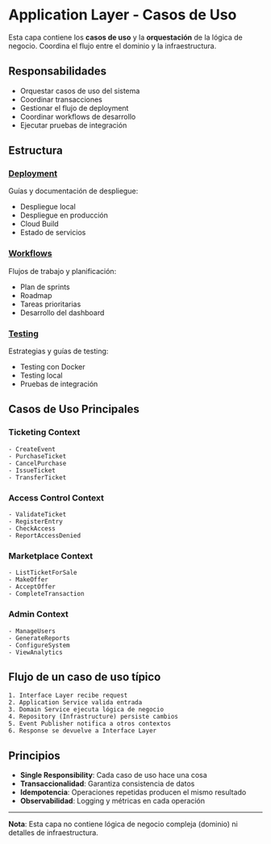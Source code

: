 # Application Layer - Casos de Uso

Esta capa contiene los **casos de uso** y la **orquestación** de la lógica de negocio. Coordina el flujo entre el dominio y la infraestructura.

## Responsabilidades

- Orquestar casos de uso del sistema
- Coordinar transacciones
- Gestionar el flujo de deployment
- Coordinar workflows de desarrollo
- Ejecutar pruebas de integración

## Estructura

### [Deployment](./deployment/)
Guías y documentación de despliegue:

- Despliegue local
- Despliegue en producción
- Cloud Build
- Estado de servicios

### [Workflows](./workflows/)
Flujos de trabajo y planificación:

- Plan de sprints
- Roadmap
- Tareas prioritarias
- Desarrollo del dashboard

### [Testing](./testing/)
Estrategias y guías de testing:

- Testing con Docker
- Testing local
- Pruebas de integración

## Casos de Uso Principales

### Ticketing Context
```
- CreateEvent
- PurchaseTicket
- CancelPurchase
- IssueTicket
- TransferTicket
```

### Access Control Context
```
- ValidateTicket
- RegisterEntry
- CheckAccess
- ReportAccessDenied
```

### Marketplace Context
```
- ListTicketForSale
- MakeOffer
- AcceptOffer
- CompleteTransaction
```

### Admin Context
```
- ManageUsers
- GenerateReports
- ConfigureSystem
- ViewAnalytics
```

## Flujo de un caso de uso típico

```
1. Interface Layer recibe request
2. Application Service valida entrada
3. Domain Service ejecuta lógica de negocio
4. Repository (Infrastructure) persiste cambios
5. Event Publisher notifica a otros contextos
6. Response se devuelve a Interface Layer
```

## Principios

- **Single Responsibility**: Cada caso de uso hace una cosa
- **Transaccionalidad**: Garantiza consistencia de datos
- **Idempotencia**: Operaciones repetidas producen el mismo resultado
- **Observabilidad**: Logging y métricas en cada operación

---

**Nota**: Esta capa no contiene lógica de negocio compleja (dominio) ni detalles de infraestructura.
